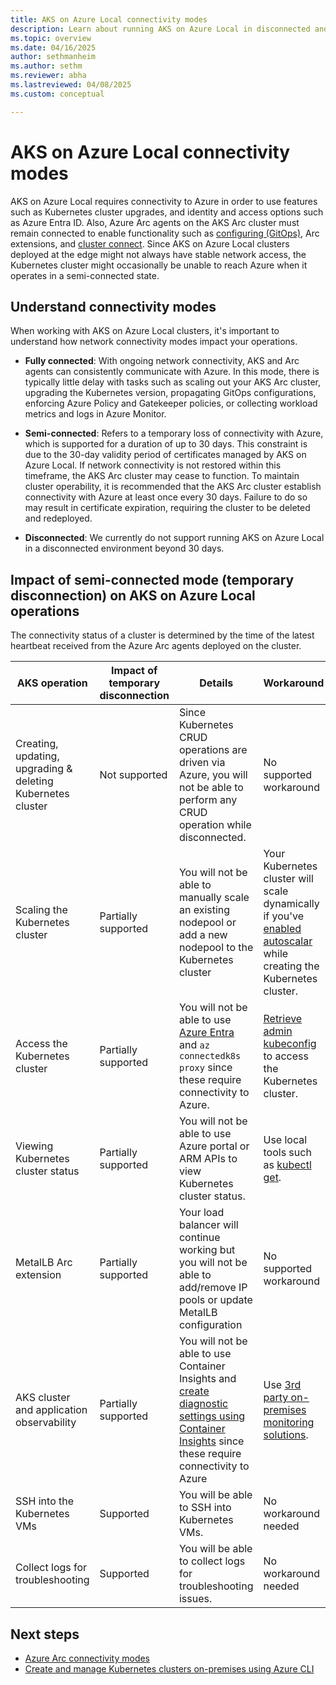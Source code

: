 ```yaml
---
title: AKS on Azure Local connectivity modes
description: Learn about running AKS on Azure Local in disconnected and semi-connected mode.
ms.topic: overview
ms.date: 04/16/2025
author: sethmanheim
ms.author: sethm 
ms.reviewer: abha
ms.lastreviewed: 04/08/2025
ms.custom: conceptual

---
```


# AKS on Azure Local connectivity modes

AKS on Azure Local requires connectivity to Azure in order to use features such as Kubernetes cluster upgrades, and identity and access options such as Azure Entra ID. Also, Azure Arc agents on the AKS Arc cluster must remain connected to enable functionality such as [configuring (GitOps)](/azure/azure-arc/kubernetes/conceptual-gitops-flux2), Arc extensions, and [cluster connect](/azure/azure-arc/kubernetes/conceptual-cluster-connect). Since AKS on Azure Local clusters deployed at the edge might not always have stable network access, the Kubernetes cluster might occasionally be unable to reach Azure when it operates in a semi-connected state.

## Understand connectivity modes

When working with AKS on Azure Local clusters, it's important to understand how network connectivity modes impact your operations.

- **Fully connected**: With ongoing network connectivity, AKS and Arc agents can consistently communicate with Azure. In this mode, there is typically little delay with tasks such as scaling out your AKS Arc cluster, upgrading the Kubernetes version, propagating GitOps configurations, enforcing Azure Policy and Gatekeeper policies, or collecting workload metrics and logs in Azure Monitor.

- **Semi-connected**:  Refers to a temporary loss of connectivity with Azure, which is supported for a duration of up to 30 days. This constraint is due to the 30-day validity period of certificates managed by AKS on Azure Local. If network connectivity is not restored within this timeframe, the AKS Arc cluster may cease to function. To maintain cluster operability, it is recommended that the AKS Arc cluster establish connectivity with Azure at least once every 30 days. Failure to do so may result in certificate expiration, requiring the cluster to be deleted and redeployed.

- **Disconnected**: We currently do not support running AKS on Azure Local in a disconnected environment beyond 30 days.

## Impact of semi-connected mode (temporary disconnection) on AKS on Azure Local operations

The connectivity status of a cluster is determined by the time of the latest heartbeat received from the Azure Arc agents deployed on the cluster.

| AKS operation | Impact of temporary disconnection | Details | Workaround |
| ------------- | ---------------------------------- |---------|------------|
| Creating, updating, upgrading & deleting Kubernetes cluster | Not supported | Since Kubernetes CRUD operations are driven via Azure, you will not be able to perform any CRUD operation while disconnected. | No supported workaround |
| Scaling the Kubernetes cluster | Partially supported | You will not be able to manually scale an existing nodepool or add a new nodepool to the Kubernetes cluster | Your Kubernetes cluster will scale dynamically if you've [enabled autoscalar](auto-scale-aks-arc.md) while creating the Kubernetes cluster. |
| Access the Kubernetes cluster | Partially supported | You will not be able to use [Azure Entra](enable-authentication-microsoft-entra-id.md) and `az connectedk8s proxy` since these require connectivity to Azure. | [Retrieve admin kubeconfig](retrieve-admin-kubeconfig.md) to access the Kubernetes cluster. |
| Viewing Kubernetes cluster status | Partially supported | You will not be able to use Azure portal or ARM APIs to view Kubernetes cluster status. | Use local tools such as [kubectl get](https://kubernetes.io/docs/reference/kubectl/quick-reference/#viewing-and-finding-resources). |
| MetalLB Arc extension | Partially supported | Your load balancer will continue working but you will not be able to add/remove IP pools or update MetalLB configuration | No supported workaround |
| AKS cluster and application observability | Partially supported | You will not be able to use Container Insights and [create diagnostic settings using Container Insights](kubernetes-monitor-audit-events.md#create-a-diagnostic-setting) since these require connectivity to Azure | Use [3rd party on-premises monitoring solutions](aks-monitor-logging.md).
| SSH into the Kubernetes VMs | Supported | You will be able to SSH into Kubernetes VMs. | No workaround needed |
| Collect logs for troubleshooting | Supported | You will be able to collect logs for troubleshooting issues. | No workaround needed |

## Next steps

- [Azure Arc connectivity modes](/azure//azure-arc/kubernetes/conceptual-connectivity-modes)
- [Create and manage Kubernetes clusters on-premises using Azure CLI](aks-create-clusters-cli.md)
